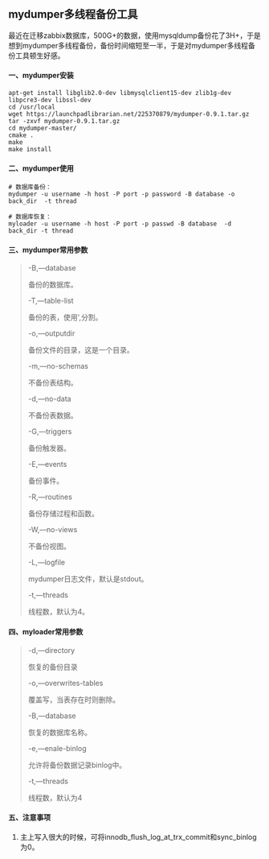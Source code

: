 ## mydumper多线程备份工具

最近在迁移zabbix数据库，500G+的数据，使用mysqldump备份花了3H+，于是想到mydumper多线程备份，备份时间缩短至一半，于是对mydumper多线程备份工具顿生好感。



#### 一、mydumper安装

```shell
apt-get install libglib2.0-dev libmysqlclient15-dev zlib1g-dev libpcre3-dev libssl-dev
cd /usr/local
wget https://launchpadlibrarian.net/225370879/mydumper-0.9.1.tar.gz
tar -zxvf mydumper-0.9.1.tar.gz
cd mydumper-master/
cmake .
make
make install
```



#### 二、mydumper使用

```shell
# 数据库备份：
mydumper -u username -h host -P port -p password -B database -o back_dir  -t thread

# 数据库恢复：
myloader -u username -h host -P port -p passwd -B database  -d back_dir -t thread
```



#### 三、mydumper常用参数

> -B,—database
>
> 备份的数据库。
>
> -T,—table-list
>
> 备份的表，使用',分割。
>
> -o,—outputdir
>
> 备份文件的目录，这是一个目录。
>
> -m,—no-schemas
>
> 不备份表结构。
>
> -d,—no-data
>
> 不备份表数据。
>
> -G,—triggers
>
> 备份触发器。
>
> -E,—events
>
> 备份事件。
>
> -R,—routines
>
> 备份存储过程和函数。
>
> -W,—no-views
>
> 不备份视图。
>
> -L,—logfile
>
> mydumper日志文件，默认是stdout。
>
> -t,—threads
>
> 线程数，默认为4。



#### 四、myloader常用参数

> -d,—directory
>
> 恢复的备份目录
>
> -o,—overwrites-tables
>
> 覆盖写，当表存在时则删除。
>
> -B,—database
>
> 恢复的数据库名称。
>
> -e,—enale-binlog
>
> 允许将备份数据记录binlog中。
>
> -t,—threads
>
> 线程数，默认为4



#### 五、注意事项

1. 主上写入很大的时候，可将innodb_flush_log_at_trx_commit和sync_binlog为0。

